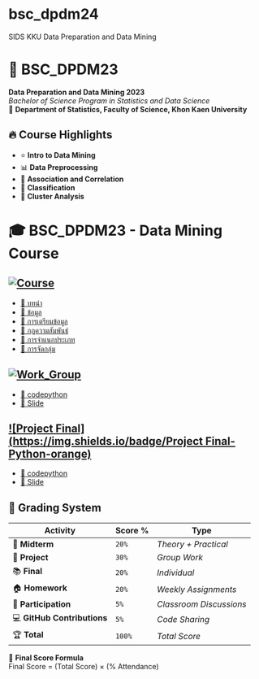 # bsc_dpdm24
SIDS KKU Data Preparation and Data Mining

# 📌 BSC_DPDM23  
**Data Preparation and Data Mining 2023**  
*Bachelor of Science Program in Statistics and Data Science*  
📍 **Department of Statistics, Faculty of Science, Khon Kaen University**


## 🔥 Course Highlights
- ⭐ **Intro to Data Mining**   
- 📊 **Data Preprocessing**
- 🔗 **Association and Correlation**
- 📂 **Classification**
- 🤖 **Cluster Analysis**
  

# 🎓 BSC_DPDM23 - Data Mining Course  
## [![Course](https://img.shields.io/badge/Course-Data%20Mining-blue)]()

- [📄 บทนำ](https://github.com/Pornwalaifoxall/bsc_dpdm24/blob/main/01Intro.pdf)
- [📄 ข้อมูล](https://github.com/Pornwalaifoxall/bsc_dpdm24/blob/main/02Data.pdf)
- [📄 การเตรียมข้อมูล](https://github.com/Pornwalaifoxall/bsc_dpdm24/blob/main/03Preprocessing.pdf)
- [📄 กฎความสัมพันธ์](https://github.com/Pornwalaifoxall/bsc_dpdm24/blob/main/06FPBasic.pdf)
- [📄 การจำแนกประเภท](https://github.com/Pornwalaifoxall/bsc_dpdm24/blob/main/08ClassBasic.pdf)
- [📄 การจัดกลุ่ม](https://github.com/Pornwalaifoxall/bsc_dpdm24/blob/main/10ClusBasic.pdf)

## [![Work_Group](https://img.shields.io/badge/Work_Group-Ongoing-green)]()

- [📂 codepython](https://github.com/Pornwalaifoxall/bsc_dpdm24/blob/main/HW3group.ipynb)
- [📂 Slide](https://github.com/Pornwalaifoxall/bsc_dpdm24/blob/main/HW3.pdf)

## [![Project Final](https://img.shields.io/badge/Project Final-Python-orange)]()

- [🐍 codepython](https://github.com/Pornwalaifoxall/bsc_dpdm24/blob/main/Project_Thyriod_.ipynb)
- [🐍 Slide](https://github.com/Pornwalaifoxall/bsc_dpdm24/blob/main/project%20thyroid%20cancer.pdf)

## 📌 **Grading System**
| Activity        | Score %  | Type  |
|----------------|---------|------|
| 📝 **Midterm** | `20%` | *Theory + Practical* |
| 🎯 **Project** | `30%` | *Group Work* |
| 📚 **Final** | `20%` | *Individual* |
| 🏠 **Homework** | `20%` | *Weekly Assignments* |
| 📢 **Participation** | `5%` | *Classroom Discussions* |
| 💻 **GitHub Contributions** | `5%` | *Code Sharing* |
| 🏆 **Total** | `100%` | *Total Score* |
🚀 **Final Score Formula**  
Final Score = (Total Score) × (% Attendance)

